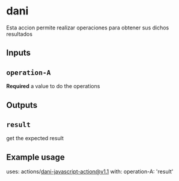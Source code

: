 # dani 

Esta accion permite realizar operaciones para obtener sus dichos resultados

## Inputs

## `operation-A`


**Required** a value to do the operations

## Outputs

## `result`

get the expected result

## Example usage

uses: actions/dani-javascript-action@v1.1
with:
  operation-A: 'result'